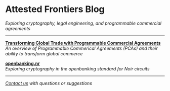 # Attested Frontiers Blog

*Exploring cryptography, legal engineering, and programmable commercial agreements*

---

**[Transforming Global Trade with Programmable Commercial Agreements](./pca)**  
*An overview of Programmable Commerical Agreements (PCAs) and their ability to transform global commerce*

**[openbanking.nr](./openbanking.nr)**  
*Exploring cryptography in the openbanking standard for Noir circuits*

---

*[Contact us](mailto:contact@attestedfrontiers.xyz) with questions or suggestions*